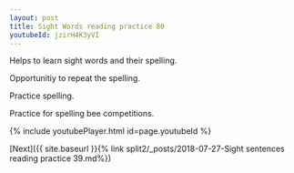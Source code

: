 ```yaml
---
layout: post
title: Sight Words reading practice 80
youtubeId: jzirH4K3yVI
---
```

 
 
Helps to learn sight words and their spelling.

Opportunitiy to repeat the spelling. 

Practice spelling. 
 
Practice for spelling bee competitions. 
 
{% include youtubePlayer.html id=page.youtubeId %}
 
 

[Next]({{ site.baseurl }}{% link  split2/_posts/2018-07-27-Sight sentences reading practice 39.md%})
 
